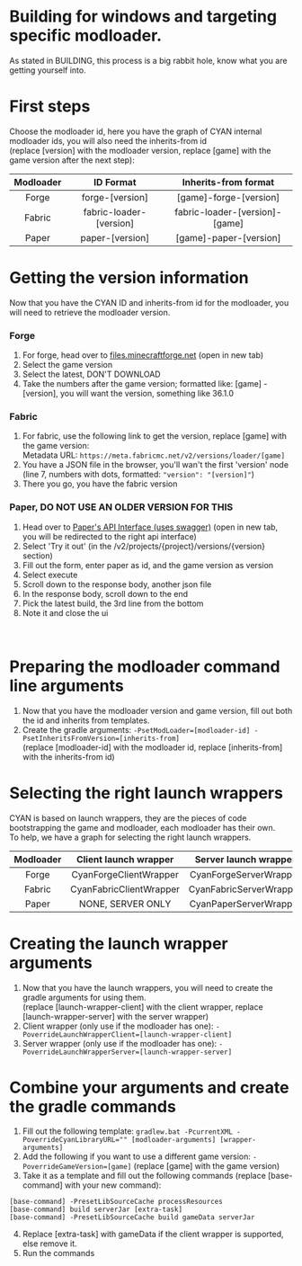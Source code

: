 # Building for windows and targeting specific modloader.
As stated in BUILDING, this process is a big rabbit hole, know what you are getting yourself into.

# First steps
Choose the modloader id, here you have the graph of CYAN internal modloader ids, you will also need the inherits-from id<br />
(replace [version] with the modloader version, replace [game] with the game version after the next step):

| Modloader               | ID Format               | Inherits-from format               |
| :---------------------: | :---------------------: | :--------------------------------: |
| Forge                   | forge-[version]         | [game]-forge-[version]             |
| Fabric                  | fabric-loader-[version] | fabric-loader-[version]-[game]     |
| Paper                   | paper-[version]         | [game]-paper-[version]             |

# Getting the version information
Now that you have the CYAN ID and inherits-from id for the modloader, you will need to retrieve the modloader version.

### Forge
1. For forge, head over to [files.minecraftforge.net](https://files.minecraftforge.net) (open in new tab)
2. Select the game version
3. Select the latest, DON'T DOWNLOAD
4. Take the numbers after the game version; formatted like: [game] - [version], you will want the version, something like 36.1.0

### Fabric
1. For fabric, use the following link to get the version, replace [game] with the game version:<br />
   Metadata URL: `https://meta.fabricmc.net/v2/versions/loader/[game]`
2. You have a JSON file in the browser, you'll wan't the first 'version' node (line 7, numbers with dots, formatted: `"version": "[version]"`)
3. There you go, you have the fabric version

### Paper, DO NOT USE AN OLDER VERSION FOR THIS
1. Head over to [Paper's API Interface (uses swagger)](https://papermc.io/api/docs/swagger-ui/index.html?configUrl=/api/openapi/swagger-config#/projects-controller/projectVersion) (open in new tab, you will be redirected to the right api interface)
2. Select 'Try it out' (in the /v2/projects/{project}/versions/{version} section)
3. Fill out the form, enter paper as id, and the game version as version
4. Select execute
5. Scroll down to the response body, another json file
6. In the response body, scroll down to the end
7. Pick the latest build, the 3rd line from the bottom
8. Note it and close the ui

<br />

# Preparing the modloader command line arguments
1. Now that you have the modloader version and game version, fill out both the id and inherits from templates.
2. Create the gradle arguments: `-PsetModLoader=[modloader-id] -PsetInheritsFromVersion=[inherits-from]`<br />
   (replace [modloader-id] with the modloader id, replace [inherits-from] with the inherits-from id)

# Selecting the right launch wrappers
CYAN is based on launch wrappers, they are the pieces of code bootstrapping the game and modloader, each modloader has their own.<br />
To help, we have a graph for selecting the right launch wrappers.

| Modloader               | Client launch wrapper     | Server launch wrapper       |
| :---------------------: | :-----------------------: | :-------------------------: |
| Forge                   | CyanForgeClientWrapper    | CyanForgeServerWrapper      |
| Fabric                  | CyanFabricClientWrapper   | CyanFabricServerWrapper     |
| Paper                   | NONE, SERVER ONLY         | CyanPaperServerWrapper      |

# Creating the launch wrapper arguments
1. Now that you have the launch wrappers, you will need to create the gradle arguments for using them.<br />
   (replace [launch-wrapper-client] with the client wrapper, replace [launch-wrapper-server] with the server wrapper)
2. Client wrapper (only use if the modloader has one): `-PoverrideLaunchWrapperClient=[launch-wrapper-client]`
3. Server wrapper (only use if the modloader has one): `-PoverrideLaunchWrapperServer=[launch-wrapper-server]`

# Combine your arguments and create the gradle commands
1. Fill out the following template: `gradlew.bat -PcurrentXML -PoverrideCyanLibraryURL="" [modloader-arguments] [wrapper-arguments]`
2. Add the following if you want to use a different game version: `-PoverrideGameVersion=[game]` (replace [game] with the game version)
3. Take it as a template and fill out the following commands (replace [base-command] with your new command):

```batch
[base-command] -PresetLibSourceCache processResources
[base-command] build serverJar [extra-task]
[base-command] -PresetLibSourceCache build gameData serverJar
```

4. Replace [extra-task] with gameData if the client wrapper is supported, else remove it.
5. Run the commands


